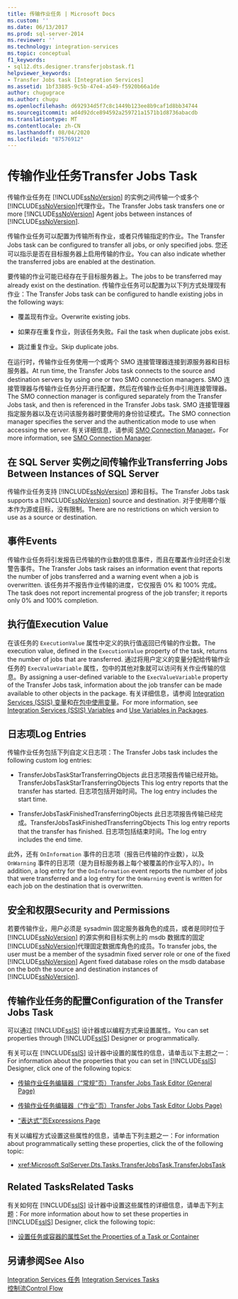 ```yaml
---
title: 传输作业任务 | Microsoft Docs
ms.custom: ''
ms.date: 06/13/2017
ms.prod: sql-server-2014
ms.reviewer: ''
ms.technology: integration-services
ms.topic: conceptual
f1_keywords:
- sql12.dts.designer.transferjobstask.f1
helpviewer_keywords:
- Transfer Jobs task [Integration Services]
ms.assetid: 1bf33885-9c5b-47e4-a549-f5920b66a1de
author: chugugrace
ms.author: chugu
ms.openlocfilehash: d692934d5f7c8c1449b123ee8b9caf1d8bb34744
ms.sourcegitcommit: ad4d92dce894592a259721a1571b1d8736abacdb
ms.translationtype: MT
ms.contentlocale: zh-CN
ms.lasthandoff: 08/04/2020
ms.locfileid: "87576912"
---
```

# <a name="transfer-jobs-task"></a><span data-ttu-id="6b251-102">传输作业任务</span><span class="sxs-lookup"><span data-stu-id="6b251-102">Transfer Jobs Task</span></span>
  <span data-ttu-id="6b251-103">传输作业任务在 [!INCLUDE[ssNoVersion](../../includes/ssnoversion-md.md)] 的实例之间传输一个或多个 [!INCLUDE[ssNoVersion](../../includes/ssnoversion-md.md)]代理作业。</span><span class="sxs-lookup"><span data-stu-id="6b251-103">The Transfer Jobs task transfers one or more [!INCLUDE[ssNoVersion](../../includes/ssnoversion-md.md)] Agent jobs between instances of [!INCLUDE[ssNoVersion](../../includes/ssnoversion-md.md)].</span></span>  
  
 <span data-ttu-id="6b251-104">传输作业任务可以配置为传输所有作业，或者只传输指定的作业。</span><span class="sxs-lookup"><span data-stu-id="6b251-104">The Transfer Jobs task can be configured to transfer all jobs, or only specified jobs.</span></span> <span data-ttu-id="6b251-105">您还可以指示是否在目标服务器上启用传输的作业。</span><span class="sxs-lookup"><span data-stu-id="6b251-105">You can also indicate whether the transferred jobs are enabled at the destination.</span></span>  
  
 <span data-ttu-id="6b251-106">要传输的作业可能已经存在于目标服务器上。</span><span class="sxs-lookup"><span data-stu-id="6b251-106">The jobs to be transferred may already exist on the destination.</span></span> <span data-ttu-id="6b251-107">传输作业任务可以配置为以下列方式处理现有作业：</span><span class="sxs-lookup"><span data-stu-id="6b251-107">The Transfer Jobs task can be configured to handle existing jobs in the following ways:</span></span>  
  
-   <span data-ttu-id="6b251-108">覆盖现有作业。</span><span class="sxs-lookup"><span data-stu-id="6b251-108">Overwrite existing jobs.</span></span>  
  
-   <span data-ttu-id="6b251-109">如果存在重复作业，则该任务失败。</span><span class="sxs-lookup"><span data-stu-id="6b251-109">Fail the task when duplicate jobs exist.</span></span>  
  
-   <span data-ttu-id="6b251-110">跳过重复作业。</span><span class="sxs-lookup"><span data-stu-id="6b251-110">Skip duplicate jobs.</span></span>  
  
 <span data-ttu-id="6b251-111">在运行时，传输作业任务使用一个或两个 SMO 连接管理器连接到源服务器和目标服务器。</span><span class="sxs-lookup"><span data-stu-id="6b251-111">At run time, the Transfer Jobs task connects to the source and destination servers by using one or two SMO connection managers.</span></span> <span data-ttu-id="6b251-112">SMO 连接管理器与传输作业任务分开进行配置，然后在传输作业任务中引用连接管理器。</span><span class="sxs-lookup"><span data-stu-id="6b251-112">The SMO connection manager is configured separately from the Transfer Jobs task, and then is referenced in the Transfer Jobs task.</span></span> <span data-ttu-id="6b251-113">SMO 连接管理器指定服务器以及在访问该服务器时要使用的身份验证模式。</span><span class="sxs-lookup"><span data-stu-id="6b251-113">The SMO connection manager specifies the server and the authentication mode to use when accessing the server.</span></span> <span data-ttu-id="6b251-114">有关详细信息，请参阅 [SMO Connection Manager](../connection-manager/smo-connection-manager.md)。</span><span class="sxs-lookup"><span data-stu-id="6b251-114">For more information, see [SMO Connection Manager](../connection-manager/smo-connection-manager.md).</span></span>  
  
## <a name="transferring-jobs-between-instances-of-sql-server"></a><span data-ttu-id="6b251-115">在 SQL Server 实例之间传输作业</span><span class="sxs-lookup"><span data-stu-id="6b251-115">Transferring Jobs Between Instances of SQL Server</span></span>  
 <span data-ttu-id="6b251-116">传输作业任务支持 [!INCLUDE[ssNoVersion](../../includes/ssnoversion-md.md)] 源和目标。</span><span class="sxs-lookup"><span data-stu-id="6b251-116">The Transfer Jobs task supports a [!INCLUDE[ssNoVersion](../../includes/ssnoversion-md.md)] source and destination.</span></span> <span data-ttu-id="6b251-117">对于使用哪个版本作为源或目标，没有限制。</span><span class="sxs-lookup"><span data-stu-id="6b251-117">There are no restrictions on which version to use as a source or destination.</span></span>  
  
## <a name="events"></a><span data-ttu-id="6b251-118">事件</span><span class="sxs-lookup"><span data-stu-id="6b251-118">Events</span></span>  
 <span data-ttu-id="6b251-119">传输作业任务将引发报告已传输的作业数的信息事件，而且在覆盖作业时还会引发警告事件。</span><span class="sxs-lookup"><span data-stu-id="6b251-119">The Transfer Jobs task raises an information event that reports the number of jobs transferred and a warning event when a job is overwritten.</span></span> <span data-ttu-id="6b251-120">该任务并不报告作业传输的进度，它仅报告 0% 和 100% 完成。</span><span class="sxs-lookup"><span data-stu-id="6b251-120">The task does not report incremental progress of the job transfer; it reports only 0% and 100% completion.</span></span>  
  
## <a name="execution-value"></a><span data-ttu-id="6b251-121">执行值</span><span class="sxs-lookup"><span data-stu-id="6b251-121">Execution Value</span></span>  
 <span data-ttu-id="6b251-122">在该任务的 `ExecutionValue` 属性中定义的执行值返回已传输的作业数。</span><span class="sxs-lookup"><span data-stu-id="6b251-122">The execution value, defined in the `ExecutionValue` property of the task, returns the number of jobs that are transferred.</span></span> <span data-ttu-id="6b251-123">通过将用户定义的变量分配给传输作业任务的 `ExecValueVariable` 属性，包中的其他对象就可以访问有关作业传输的信息。</span><span class="sxs-lookup"><span data-stu-id="6b251-123">By assigning a user-defined variable to the `ExecValueVariable` property of the Transfer Jobs task, information about the job transfer can be made available to other objects in the package.</span></span> <span data-ttu-id="6b251-124">有关详细信息，请参阅 [Integration Services (SSIS) 变量](../integration-services-ssis-variables.md)和[在包中使用变量](../use-variables-in-packages.md)。</span><span class="sxs-lookup"><span data-stu-id="6b251-124">For more information, see [Integration Services &#40;SSIS&#41; Variables](../integration-services-ssis-variables.md) and [Use Variables in Packages](../use-variables-in-packages.md).</span></span>  
  
## <a name="log-entries"></a><span data-ttu-id="6b251-125">日志项</span><span class="sxs-lookup"><span data-stu-id="6b251-125">Log Entries</span></span>  
 <span data-ttu-id="6b251-126">传输作业任务包括下列自定义日志项：</span><span class="sxs-lookup"><span data-stu-id="6b251-126">The Transfer Jobs task includes the following custom log entries:</span></span>  
  
-   <span data-ttu-id="6b251-127">TransferJobsTaskStarTransferringObjects   此日志项报告传输已经开始。</span><span class="sxs-lookup"><span data-stu-id="6b251-127">TransferJobsTaskStarTransferringObjects   This log entry reports that the transfer has started.</span></span> <span data-ttu-id="6b251-128">日志项包括开始时间。</span><span class="sxs-lookup"><span data-stu-id="6b251-128">The log entry includes the start time.</span></span>  
  
-   <span data-ttu-id="6b251-129">TransferJobsTaskFinishedTransferringObjects    此日志项报告传输已经完成。</span><span class="sxs-lookup"><span data-stu-id="6b251-129">TransferJobsTaskFinishedTransferringObjects    This log entry reports that the transfer has finished.</span></span> <span data-ttu-id="6b251-130">日志项包括结束时间。</span><span class="sxs-lookup"><span data-stu-id="6b251-130">The log entry includes the end time.</span></span>  
  
 <span data-ttu-id="6b251-131">此外，还有 `OnInformation` 事件的日志项（报告已传输的作业数），以及 `OnWarning` 事件的日志项（是为目标服务器上每个被覆盖的作业写入的）。</span><span class="sxs-lookup"><span data-stu-id="6b251-131">In addition, a log entry for the `OnInformation` event reports the number of jobs that were transferred and a log entry for the `OnWarning` event is written for each job on the destination that is overwritten.</span></span>  
  
## <a name="security-and-permissions"></a><span data-ttu-id="6b251-132">安全和权限</span><span class="sxs-lookup"><span data-stu-id="6b251-132">Security and Permissions</span></span>  
 <span data-ttu-id="6b251-133">若要传输作业，用户必须是 sysadmin 固定服务器角色的成员，或者是同时位于 [!INCLUDE[ssNoVersion](../../includes/ssnoversion-md.md)] 的源实例和目标实例上的 msdb 数据库的固定 [!INCLUDE[ssNoVersion](../../includes/ssnoversion-md.md)]代理固定数据库角色的成员。</span><span class="sxs-lookup"><span data-stu-id="6b251-133">To transfer jobs, the user must be a member of the sysadmin fixed server role or one of the fixed [!INCLUDE[ssNoVersion](../../includes/ssnoversion-md.md)] Agent fixed database roles on the msdb database on the both the source and destination instances of [!INCLUDE[ssNoVersion](../../includes/ssnoversion-md.md)].</span></span>  
  
## <a name="configuration-of-the-transfer-jobs-task"></a><span data-ttu-id="6b251-134">传输作业任务的配置</span><span class="sxs-lookup"><span data-stu-id="6b251-134">Configuration of the Transfer Jobs Task</span></span>  
 <span data-ttu-id="6b251-135">可以通过 [!INCLUDE[ssIS](../../includes/ssis-md.md)] 设计器或以编程方式来设置属性。</span><span class="sxs-lookup"><span data-stu-id="6b251-135">You can set properties through [!INCLUDE[ssIS](../../includes/ssis-md.md)] Designer or programmatically.</span></span>  
  
 <span data-ttu-id="6b251-136">有关可以在 [!INCLUDE[ssIS](../../includes/ssis-md.md)] 设计器中设置的属性的信息，请单击以下主题之一：</span><span class="sxs-lookup"><span data-stu-id="6b251-136">For information about the properties that you can set in [!INCLUDE[ssIS](../../includes/ssis-md.md)] Designer, click one of the following topics:</span></span>  
  
-   [<span data-ttu-id="6b251-137">传输作业任务编辑器（“常规”页）</span><span class="sxs-lookup"><span data-stu-id="6b251-137">Transfer Jobs Task Editor &#40;General Page&#41;</span></span>](../general-page-of-integration-services-designers-options.md)  
  
-   [<span data-ttu-id="6b251-138">传输作业任务编辑器（“作业”页）</span><span class="sxs-lookup"><span data-stu-id="6b251-138">Transfer Jobs Task Editor &#40;Jobs Page&#41;</span></span>](../transfer-jobs-task-editor-jobs-page.md)  
  
-   [<span data-ttu-id="6b251-139">“表达式”页</span><span class="sxs-lookup"><span data-stu-id="6b251-139">Expressions Page</span></span>](../expressions/expressions-page.md)  
  
 <span data-ttu-id="6b251-140">有关以编程方式设置这些属性的信息，请单击下列主题之一：</span><span class="sxs-lookup"><span data-stu-id="6b251-140">For information about programmatically setting these properties, click the of the following topic:</span></span>  
  
-   <xref:Microsoft.SqlServer.Dts.Tasks.TransferJobsTask.TransferJobsTask>  
  
## <a name="related-tasks"></a><span data-ttu-id="6b251-141">Related Tasks</span><span class="sxs-lookup"><span data-stu-id="6b251-141">Related Tasks</span></span>  
 <span data-ttu-id="6b251-142">有关如何在 [!INCLUDE[ssIS](../../includes/ssis-md.md)] 设计器中设置这些属性的详细信息，请单击下列主题：</span><span class="sxs-lookup"><span data-stu-id="6b251-142">For more information about how to set these properties in [!INCLUDE[ssIS](../../includes/ssis-md.md)] Designer, click the following topic:</span></span>  
  
-   [<span data-ttu-id="6b251-143">设置任务或容器的属性</span><span class="sxs-lookup"><span data-stu-id="6b251-143">Set the Properties of a Task or Container</span></span>](../set-the-properties-of-a-task-or-container.md)  
  
## <a name="see-also"></a><span data-ttu-id="6b251-144">另请参阅</span><span class="sxs-lookup"><span data-stu-id="6b251-144">See Also</span></span>  
 <span data-ttu-id="6b251-145">[Integration Services 任务](integration-services-tasks.md) </span><span class="sxs-lookup"><span data-stu-id="6b251-145">[Integration Services Tasks](integration-services-tasks.md) </span></span>  
 [<span data-ttu-id="6b251-146">控制流</span><span class="sxs-lookup"><span data-stu-id="6b251-146">Control Flow</span></span>](control-flow.md)  
  
  
